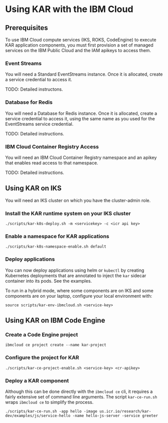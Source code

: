 # Using KAR with the IBM Cloud

## Prerequisites

To use IBM Cloud compute services (IKS, ROKS, CodeEngine) to execute
KAR application components, you must first provision a set of managed
services on the IBM Public Cloud and the IAM apikeys to access them.

### Event Streams

You will need a Standard EventStreams instance.  Once it is allocated,
create a service credential to access it.

TODO: Detailed instructons.

### Database for Redis

You will need a Database for Redis instance.  Once it is allocated,
create a service credential to access it, using the same name as you
used for the EventStreams service credential.

TODO: Detailed instructions.

### IBM Cloud Container Registry Access

You will need an IBM Cloud Container Registry namespace and an apikey
that enables read access to that namespace.

TODO: Detailed instructions.

## Using KAR on IKS

You will need an IKS cluster on which you have the cluster-admin role.

### Install the KAR runtime system on your IKS cluster

```shell
./scripts/kar-k8s-deploy.sh -m <servicekey> -c <icr api key>
```

### Enable a namespace for KAR applications
```shell
./scripts/kar-k8s-namespace-enable.sh default
```

### Deploy applications

You can now deploy applications using helm or `kubectl` by creating
Kubernetes deployments that are annotated to inject the `kar` sidecar
container into its pods.  See the examples.

To run in a hybrid mode, where some components are on IKS and some
components are on your laptop, configure your local environment with:
```shell
source scripts/kar-env-ibmcloud.sh <service-key>
```

## Using KAR on IBM Code Engine

### Create a Code Engine project
```shell
ibmcloud ce project create --name kar-project
```

### Configure the project for KAR
```shell
./scripts/kar-ce-project-enable.sh <service-key> <cr-apikey>
```

### Deploy a KAR component

Although this can be done directly with the `ibmcloud ce` cli, it
requires a fairly extensive set of command line arguments.  The script
`kar-ce-run.sh` wraps `ibmcloud ce` to simplify the process.

```shell
./scripts/kar-ce-run.sh -app hello -image us.icr.io/research/kar-dev/examples/js/service-hello -name hello-js-server -service greeter
```

